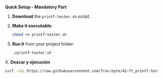 **Quick Setup - Mandatory Part**

1. **Download** the `printf-tester.sh` script.
2. **Make it executable**:

   ```bash
   chmod +x printf-tester.sh  
   ```
3. **Run it** from your project folder:

   ```bash
   ./printf-tester.sh  
   ```


X. **Descar y ejecución**

   ```bash
   curl -sSL https://raw.githubusercontent.com/fran-byte/42-ft_printf-tester/main/printf-tester.sh | bash
   ```
